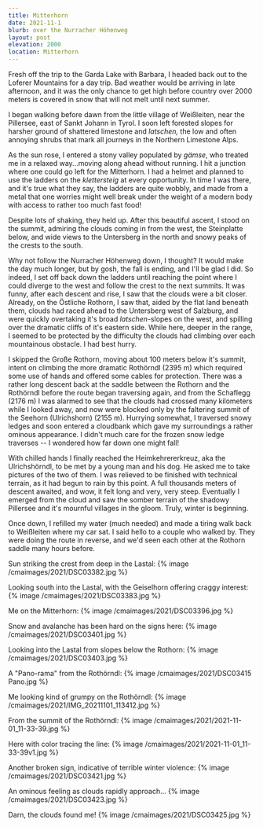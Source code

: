```yaml
---
title: Mitterhorn
date: 2021-11-1
blurb: over the Nurracher Höhenweg
layout: post
elevation: 2000
location: Mitterhorn
---
```


Fresh off the trip to the Garda Lake with Barbara, I headed back out to the Loferer
Mountains for a day trip. Bad weather would be arriving in late afternoon, and
it was the only chance to get high before country over 2000 meters is covered
in snow that will not melt until next summer.

I began walking before dawn from the little village of Weißleiten, near the
Pillersee, east of Sankt Johann in Tyrol. I soon left forested slopes for harsher
ground of shattered limestone and *latschen,* the low and often annoying shrubs
that mark all journeys in the Northern Limestone Alps.

As the sun rose, I entered a stony valley populated by *gämse*, who treated me
in a relaxed way...moving along ahead without running. I hit a junction where
one could go left for the Mitterhorn. I had a helmet and planned to use the
ladders on the *klettersteig* at every opportunity. In time I was there, and
it's true what they say, the ladders are quite wobbly, and made from a metal
that one worries might well break under the weight of a modern body with
access to rather too much fast food!

Despite lots of shaking, they held up. After this beautiful ascent, I stood on
the summit, admiring the clouds coming in from the west, the Steinplatte below,
and wide views to the Untersberg in the north and snowy peaks of the crests
to the south.

Why not follow the Nurracher Höhenweg down, I thought? It would make the day
much longer, but by gosh, the fall is ending, and I'll be glad I did.
So indeed, I set off back down the ladders until reaching the point where
I could diverge to the west and follow the crest to the next summits.
It was funny, after each descent and rise, I saw that the clouds were a bit
closer. Already, on the Östliche Rothorn, I saw that, aided by the flat
land beneath them, clouds had raced ahead to the Untersberg west of Salzburg,
and were quickly overtaking it's broad *latschen*-slopes on the west, and
spilling over the dramatic cliffs of it's eastern side. While here, deeper
in the range, I seemed to be protected by the difficulty the clouds had
climbing over each mountainous obstacle. I had best hurry.

I skipped the Große Rothorn, moving about 100 meters below it's summit,
intent on climbing the more dramatic Rothörndl (2395 m) which required
some use of hands and offered some cables for protection. There was a
rather long descent back at the saddle between the Rothorn and the
Rothörndl before the route began traversing again, and from the
Schaflegg (2176 m) I was alarmed to see that the clouds had crossed
many kilometers while I looked away, and now were blocked only by the
faltering summit of the Seehorn (Ulrichshorn) (2155 m). Hurrying somewhat,
I traversed snowy ledges and soon entered a cloudbank which gave
my surroundings a rather ominous appearance. I didn't much care for
the frozen snow ledge traverses -- I wondered how far down one might fall!

With chilled hands I finally reached the Heimkehrererkreuz, aka the Ulrichshörndl,
to be met by a young man and his dog. He asked me to take pictures of the two
of them. I was relieved to be finished with technical terrain, as it had begun
to rain by this point. A full thousands meters of descent awaited, and wow, it
felt long and very, very steep. Eventually I emerged from the cloud and saw
the somber terrain of the shadowy Pillersee and it's mournful villages in
the gloom. Truly, winter is beginning.

Once down, I refilled my water (much needed) and made a tiring walk back to
Weißleiten where my car sat. I said hello to a couple who walked by. They were
doing the route in reverse, and we'd seen each other at the Rothorn saddle many
hours before.

Sun striking the crest from deep in the Lastal:
{% image /cmaimages/2021/DSC03382.jpg %}

Looking south into the Lastal, with the Geiselhorn offering craggy interest:
{% image /cmaimages/2021/DSC03383.jpg %}

Me on the Mitterhorn:
{% image /cmaimages/2021/DSC03396.jpg %}

Snow and avalanche has been hard on the signs here:
{% image /cmaimages/2021/DSC03401.jpg %}

Looking into the Lastal from slopes below the Rothorn:
{% image /cmaimages/2021/DSC03403.jpg %}

A "Pano-rama" from the Rothörndl:
{% image /cmaimages/2021/DSC03415 Pano.jpg %}

Me looking kind of grumpy on the Rothörndl:
{% image /cmaimages/2021/IMG_20211101_113412.jpg %}

From the summit of the Rothörndl:
{% image /cmaimages/2021/2021-11-01_11-33-39.jpg %}

Here with color tracing the line:
{% image /cmaimages/2021/2021-11-01_11-33-39v1.jpg %}

Another broken sign, indicative of terrible winter violence:
{% image /cmaimages/2021/DSC03421.jpg %}

An ominous feeling as clouds rapidly approach...
{% image /cmaimages/2021/DSC03423.jpg %}

Darn, the clouds found me!
{% image /cmaimages/2021/DSC03425.jpg %}


